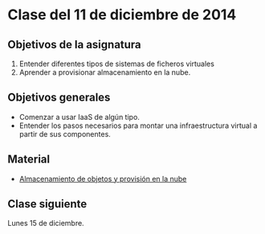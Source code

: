 Clase del 11 de diciembre de 2014
========================================

Objetivos de la asignatura
---------------------------

1. Entender diferentes tipos de sistemas de ficheros virtuales
2. Aprender a provisionar almacenamiento en la nube.

Objetivos generales
----

* Comenzar a usar IaaS de algún tipo.
* Entender los pasos necesarios para montar una infraestructura virtual a partir de sus componentes.

Material
--------

* [Almacenamiento de objetos y provisión en la nube](http://jj.github.io/IV/documentos/temas/Almacenamiento#almacenamiento-de-objetos)


Clase siguiente
---

Lunes 15 de diciembre. 
